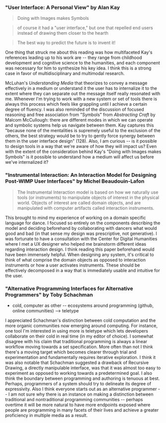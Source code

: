 
### "User Interface: A Personal View" by Alan Kay

> Doing with Images makes Symbols

> of course it had a "user interface," but one that repelled end users instead of drawing them closer to the hearth

> The best way to predict the future is to invent it!


One thing that struck me about this reading was how multifaceted Kay's references leading up to his work are -- they range from childhood development and cognitive science to the humanities, and each component was necessary for him to synthesize his key idea. I think this is a strong case in favor of multidisciplinary and multimodal research.

McLuhan's *Understanding Media* that theorizes to convey a message effectively in a medium or understand it the user has to internalize it to the extent where they can separate out the message itself really resonated with me. Whenever I'm trying to work with a new system or set of tools there is always this process which feels like grappling until I achieve a certain degree of fluency. I was also reminded of the discussion of focused reasoning and free association from "Symbols" from *Abstracting Craft* by Malcom McCullough: there are different modes in which we can operate and symbolic systems help us navigate between them. Kay captures this "because none of the mentalities is supremely useful to the exclusion of the others, the best strategy would be to try to gently force synergy between them in the user interface design" (128). Also, I am curious -- is it possible to design tools in a way that we're aware of how they will impact us? Even with the extent of the consideration behind Kay's "Doing with Images makes Symbols" is it possible to understand how a medium will affect us before we've internalized it?

### "Instrumental Interaction: An Interaction Model for Designing Post-WIMP User Interfaces" by Michel Beaudouin-Lafon

> The Instrumental Interaction model is based on how we naturally use tools (or instruments) to manipulate objects of interest in the physical world. Objects of interest are called domain objects, and are manipulated with computer artifacts called interaction instruments.

This brought to mind my experience of working on a domain specific language for dance. I focused so entirely on the components describing the model and deciding beforehand by collaborating with dancers what would good and bad (in that sense my design was prescriptive, not generative). I was fortunate to have a consultation with the Center for Digital Humanities where I met a UX designer who helped me brainstorm different ideas regarding interaction design. I think reading this paper beforehand would have been immensely helpful. When designing any system, it's critical to think of what comprise the domain objects as opposed to interaction instruments or how a user activates instruments. These should be effectively decomposed in a way that is immediately usable and intuitive for the user.

### "Alternative Programming Interfaces for Alternative Programmers" by Toby Schachman

- cold, computer as other -- ecosystems around programming (github, online communities) --> teletype

I appreciated Schachman's distinction between cold computation and the more organic communities now emerging around computing. For instance, one tool I'm interested in using more is teletype which lets developers collaborate on their cold in real time (in my editor of choice). I somewhat disagree with his claim that traditional programming is always a linear workflow moving towards a set specification. More often than not I think there's a moving target which becomes clearer through trial and experimentation and fundamentally requires iterative exploration. I think it was also notable that Schachman suggested a drawback of Recursive Drawing, a directly manipulable interface, was that it was almost too easy to experiment as opposed to working towards a predetermined goal. I also think the boundary between programming and authoring is tenuous at best. Perhaps, programmers of a system should try to delineate its degree of expressivity. Also I think everyone starts out as an alternative programmer -- I am not sure why there is an instance on making a distinction between traditional and nontraditional programming communities -- perhaps overtime it will be more natural to have more endpoints exposed where people are programming in many facets of their lives and achieve a greater proficiency in multiple media as a result. 
